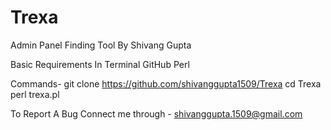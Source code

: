 # Trexa
Admin Panel Finding Tool By Shivang Gupta

Basic Requirements In Terminal 
GitHub 
Perl 

Commands- 
git clone https://github.com/shivanggupta1509/Trexa
cd Trexa 
perl trexa.pl




To Report A Bug 
Connect me through - shivanggupta.1509@gmail.com


